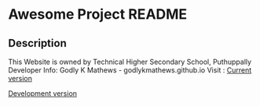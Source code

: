# Awesome Project README

## Description

This Website is owned by Technical Higher Secondary School, Puthuppally 
Developer Info: Godly K Mathews - godlykmathews.github.io
Visit :
[Current version](thssputhuppally.ihrd.ac.in)

[Development version](thssputhuppally.cyclic.app)
